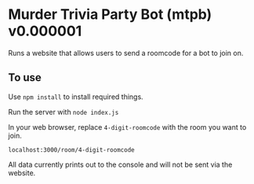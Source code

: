 # Murder Trivia Party Bot (mtpb) v0.000001

Runs a website that allows users to send a roomcode for a bot to join on.

## To use
Use `npm install` to install required things.

Run the server with `node index.js`

In your web browser, replace `4-digit-roomcode` with the room you want to join.
```
localhost:3000/room/4-digit-roomcode
```

All data currently prints out to the console and will not be sent via the website.